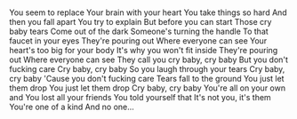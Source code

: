 #
You seem to replace
Your brain with your heart
You take things so hard
And then you fall apart
You try to explain
But before you can start
Those cry baby tears
Come out of the dark
Someone's turning the handle
To that faucet in your eyes
They're pouring out
Where everyone can see
Your heart's too big for your body
It's why you won't fit inside
They're pouring out
Where everyone can see
They call you cry baby, cry baby
But you don't fucking care
Cry baby, cry baby
So you laugh through your tears
Cry baby, cry baby
'Cause you don't fucking care
Tears fall to the ground
You just let them drop
You just let them drop
Cry baby, cry baby
You're all on your own and
You lost all your friends
You told yourself that
It's not you, it's them
You're one of a kind
And no one…
































